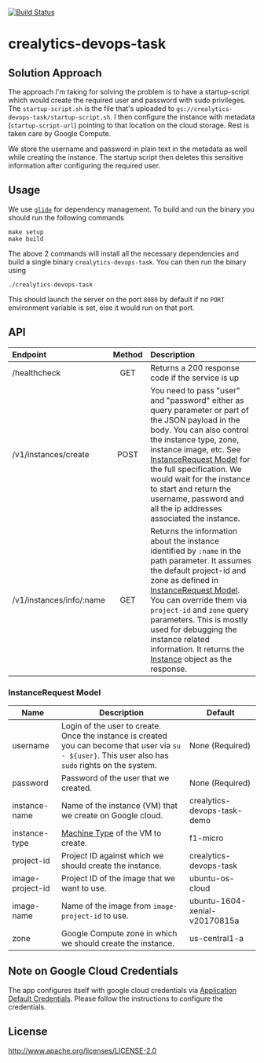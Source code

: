 [![Build Status](https://travis-ci.org/ashwanthkumar/crealytics-devops-task.svg?branch=master)](https://travis-ci.org/ashwanthkumar/crealytics-devops-task)
# crealytics-devops-task

## Solution Approach
The approach I'm taking for solving the problem is to have a startup-script which would create the required user and password with sudo privileges. The `startup-script.sh` is the file that's uploaded to `gs://crealytics-devops-task/startup-script.sh`. I then configure the instance with metadata (`startup-script-url`) pointing to that location on the cloud storage. Rest is taken care by Google Compute.

We store the username and password in plain text in the metadata as well while creating the instance. The startup script then deletes this sensitive information after configuring the required user.

## Usage
We use [`glide`](https://glide.sh/) for dependency management. To build and run the binary you should run the following commands

```
make setup
make build
```

The above 2 commands will install all the necessary dependencies and build a single binary `crealytics-devops-task`. You can then run the binary using

```
./crealytics-devops-task
```

This should launch the server on the port `8080` by default if no `PORT` environment variable is set, else it would run on that port.

## API
| Endpoint | Method | Description |
| :--- | :---: | :--- |
| /healthcheck | GET | Returns a 200 response code if the service is up |
| /v1/instances/create | POST | You need to pass "user" and "password" either as query parameter or part of the JSON payload in the body. You can also control the instance type, zone, instance image, etc. See [InstanceRequest Model](#instancerequest-model) for the full specification. We would wait for the instance to start and return the username, password and all the ip addresses associated the instance. |
| /v1/instances/info/:name | GET | Returns the information about the instance identified by `:name` in the path parameter. It assumes the default project-id and zone as defined in [InstanceRequest Model](#instancerequest-model). You can override them via `project-id` and `zone` query parameters. This is mostly used for debugging the instance related information. It returns the [Instance](https://godoc.org/google.golang.org/api/compute/v1#Instance) object as the response. |

### InstanceRequest Model

| Name | Description | Default |
| --- | --- | --- |
| username | Login of the user to create. Once the instance is created you can become that user via `su - ${user}`. This user also has `sudo` rights on the system. | None (Required) |
| password | Password of the user that we created. | None (Required) |
| instance-name | Name of the instance (VM) that we create on Google cloud. | crealytics-devops-task-demo |
| instance-type | [Machine Type](https://cloud.google.com/compute/docs/machine-types) of the VM to create. | f1-micro |
| project-id | Project ID against which we should create the instance. | crealytics-devops-task |
| image-project-id | Project ID of the image that we want to use. | ubuntu-os-cloud |
| image-name | Name of the image from `image-project-id` to use. | ubuntu-1604-xenial-v20170815a |
| zone | Google Compute zone in which we should create the instance. | us-central1-a |

## Note on Google Cloud Credentials
The app configures itself with google cloud credentials via [Application Default Credentials](https://developers.google.com/identity/protocols/application-default-credentials). Please follow the instructions to configure the credentials.

## License
http://www.apache.org/licenses/LICENSE-2.0
